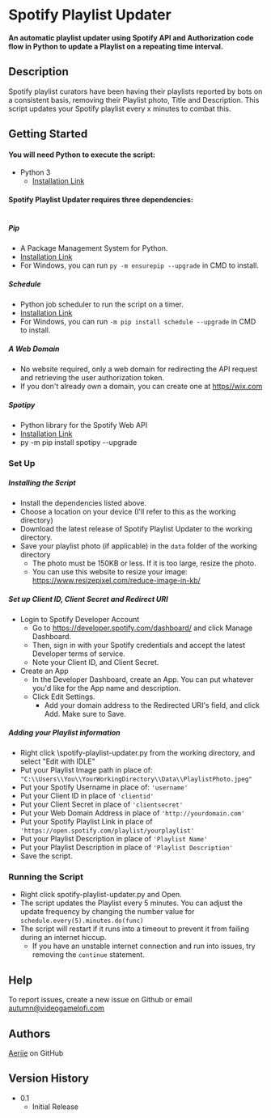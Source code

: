 # Spotify Playlist Updater


#### An automatic playlist updater using Spotify API and Authorization code flow in Python to update a Playlist on a repeating time interval. 


## Description

Spotify playlist curators have been having their playlists reported by bots on a consistent basis, removing their Playlist photo, Title and Description. This script updates your Spotify playlist every x minutes to combat this. 

## Getting Started
#### You will need Python to execute the script:

* Python 3
    * [Installation Link](https://www.python.org/downloads/)

#### Spotify Playlist Updater requires three dependencies: 

#

##### Pip

* A Package Management System for Python.
* [Installation Link](https://pip.pypa.io/en/stable/installation/)
* For Windows, you can run ```py -m ensurepip --upgrade``` in CMD to install. 

##### Schedule
* Python job scheduler to run the script on a timer.
* [Installation Link](https://schedule.readthedocs.io/en/stable/installation.html)
* For Windows, you can run ```-m pip install schedule --upgrade``` in CMD to install. 

##### A Web Domain

* No website required, only a web domain for redirecting the API request and retrieving the user authorization token. 
* If you don't already own a domain, you can create one at [https//wix.com](https://wix.com)

##### Spotipy
* Python library for the Spotify Web API
* [Installation Link](https://spotipy.readthedocs.io/en/2.19.0/#installation)
* py -m pip install spotipy --upgrade


### Set Up

##### Installing the Script

* Install the dependencies listed above. 
* Choose a location on your device (I'll refer to this as the working directory)
* Download the latest release of Spotify Playlist Updater to the working directory. 
* Save your playlist photo (if applicable) in the ``data`` folder of the working directory
    * The photo must be 150KB or less. If it is too large, resize the photo. 
    * You can use this website to resize your image: https://www.resizepixel.com/reduce-image-in-kb/

##### Set up Client ID, Client Secret and Redirect URI
* Login to Spotify Developer Account
    * Go to https://developer.spotify.com/dashboard/ and click Manage Dashboard. 
    * Then, sign in with your Spotify credentials and accept the latest Developer terms of service.
    * Note your Client ID, and Client Secret. 
* Create an App
    * In the Developer Dashboard, create an App. You can put whatever you'd like for the App name and description. 
    * Click Edit Settings. 
        * Add your domain address to the Redirected URI's field, and click Add. Make sure to Save. 

##### Adding your Playlist information
* Right click \spotify-playlist-updater.py from the working directory, and select "Edit with IDLE"
* Put your Playlist Image path in place of: ```` "C:\\Users\\You\\YourWorkingDirectory\\Data\\PlaylistPhoto.jpeg" ````
* Put your Spotify Username in place of: ```` 'username' ````
* Put your Client ID in place of ```` 'clientid' ````
* Put your Client Secret in place of ```` 'clientsecret' ````
* Put your Web Domain Address in place of ```` 'http://yourdomain.com' ````
* Put your Spotify Playlist Link in place of ```` 'https://open.spotify.com/playlist/yourplaylist' ````
* Put your Playlist Description in place of ```` 'Playlist Name' ````
* Put your Playlist Description in place of ```` 'Playlist Description' ````
* Save the script. 



### Running the Script

* Right click spotify-playlist-updater.py and Open. 
* The script updates the Playlist every 5 minutes. You can adjust the update frequency by changing the number value for ```` schedule.every(5).minutes.do(func) ````
* The script will restart if it runs into a timeout to prevent it from failing during an internet hiccup. 
    * If you have an unstable internet connection and run into issues, try removing the ```` continue ```` statement. 


## Help

To report issues, create a new issue on Github or email [autumn@videogamelofi.com](mailto:autumn@videogamelofi.com)

## Authors

[Aeriie](https://github.com/aeriie) on GitHub

## Version History

* 0.1
    * Initial Release

